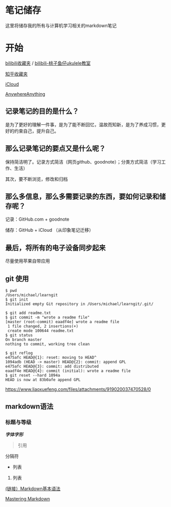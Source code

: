 # 笔记储存

这里将储存我的所有与计算机学习相关的markdown笔记

# 开始

[bilibili收藏夹](https://space.bilibili.com/17813457/favlist) / [bilibili-桃子鱼仔ukulele教室](https://space.bilibili.com/90906099)

[知乎收藏夹](https://www.zhihu.com/people/lin-shao-qin-32/collections)

[iCloud](https://www.icloud.com/)

[AnywhereAnything](http://lackar.com/aa/?utm_source=mindstore.io)


## 记录笔记的目的是什么？

是为了更好的理解一件事，是为了能不断回忆，温故而知新，是为了养成习惯，更好的约束自己，提升自己。

## 那么记录笔记的要点又是什么呢？

保持简洁明了。记录方式简洁（网页github、goodnote）；分类方式简洁（学习工作、生活）

其次，要不断浏览，修改和归档

## 那么多信息，那么多需要记录的东西，要如何记录和储存呢？

记录：GitHub.com + goodnote

储存：GitHub + iCloud （从印象笔记迁移）



## 最后，将所有的电子设备同步起来

尽量使用苹果自带应用

## git 使用

``` terminal
$ pwd
/Users/michael/learngit 
$ git init
Initialized empty Git repository in /Users/michael/learngit/.git/

$ git add readme.txt
$ git commit -m "wrote a readme file"
[master (root-commit) eaadf4e] wrote a readme file
 1 file changed, 2 insertions(+)
 create mode 100644 readme.txt
$ git status
On branch master
nothing to commit, working tree clean

$ git reflog
e475afc HEAD@{1}: reset: moving to HEAD^
1094adb (HEAD -> master) HEAD@{2}: commit: append GPL
e475afc HEAD@{3}: commit: add distributed
eaadf4e HEAD@{4}: commit (initial): wrote a readme file
$ git reset --hard 1094a
HEAD is now at 83b0afe append GPL

```
https://www.liaoxuefeng.com/files/attachments/919020037470528/0

## markdown语法

### 标题与等级

***字体字形***

> 引用

分隔符


* 列表
1. 列表

[(链接）Markdown基本语法](https://www.jianshu.com/p/191d1e21f7ed)

[Mastering Markdown](https://guides.github.com/features/mastering-markdown/)



